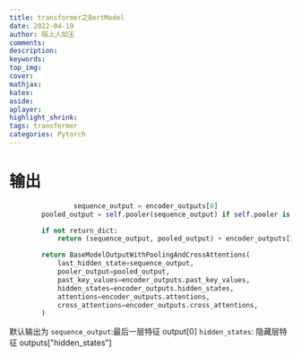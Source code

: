 ```yaml
---
title: transformer之BertModel
date: 2022-04-19
author: 陌上人如玉
comments:
description:
keywords:
top_img:
cover:
mathjax:
katex:
aside:
aplayer:
highlight_shrink:
tags: transformer
categories: Pytorch
---
```

# 输出
```python
				sequence_output = encoder_outputs[0]
        pooled_output = self.pooler(sequence_output) if self.pooler is not None else None

        if not return_dict:
            return (sequence_output, pooled_output) + encoder_outputs[1:]

        return BaseModelOutputWithPoolingAndCrossAttentions(
            last_hidden_state=sequence_output,
            pooler_output=pooled_output,
            past_key_values=encoder_outputs.past_key_values,
            hidden_states=encoder_outputs.hidden_states,
            attentions=encoder_outputs.attentions,
            cross_attentions=encoder_outputs.cross_attentions,
        )
```
默认输出为
`sequence_output`:最后一层特征 output[0]
`hidden_states`: 隐藏层特征 outputs["hidden_states"]

```python

```


